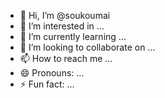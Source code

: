 - 👋 Hi, I’m @soukoumai
- 👀 I’m interested in ...
- 🌱 I’m currently learning ...
- 💞️ I’m looking to collaborate on ...
- 📫 How to reach me ...
- 😄 Pronouns: ...
- ⚡ Fun fact: ...

<!---
soukoumai/soukoumai is a ✨ special ✨ repository because its `README.md` (this file) appears on your GitHub profile.
You can click the Preview link to take a look at your changes.
--->
